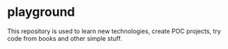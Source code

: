 # playground
This repository is used to learn new technologies, create POC projects, try code from books and other simple stuff.

